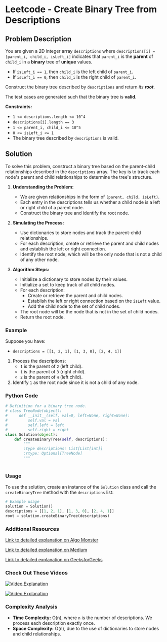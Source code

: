 # Leetcode - Create Binary Tree from Descriptions

## Problem Description

You are given a 2D integer array `descriptions` where `descriptions[i] = [parent_i, child_i, isLeft_i]` indicates that `parent_i` is the **parent** of `child_i` in a **binary** tree of **unique** values.

- If `isLeft_i == 1`, then `child_i` is the left child of `parent_i`.
- If `isLeft_i == 0`, then `child_i` is the right child of `parent_i`.

Construct the binary tree described by `descriptions` and return *its **root***.

The test cases are generated such that the binary tree is **valid**.

**Constraints:**
- `1 <= descriptions.length <= 10^4`
- `descriptions[i].length == 3`
- `1 <= parent_i, child_i <= 10^5`
- `0 <= isLeft_i <= 1`
- The binary tree described by `descriptions` is valid.

## Solution

To solve this problem, construct a binary tree based on the parent-child relationships described in the `descriptions` array. The key is to track each node's parent and child relationships to determine the tree's structure.

1. **Understanding the Problem:**
   - We are given relationships in the form of `(parent, child, isLeft)`.
   - Each entry in the descriptions tells us whether a child node is a left or right child of a parent node.
   - Construct the binary tree and identify the root node.

2. **Simulating the Process:**
   - Use dictionaries to store nodes and track the parent-child relationships.
   - For each description, create or retrieve the parent and child nodes and establish the left or right connection.
   - Identify the root node, which will be the only node that is not a child of any other node.

3. **Algorithm Steps:**
   - Initialize a dictionary to store nodes by their values.
   - Initialize a set to keep track of all child nodes.
   - For each description:
     - Create or retrieve the parent and child nodes.
     - Establish the left or right connection based on the `isLeft` value.
     - Add the child node to the set of child nodes.
   - The root node will be the node that is not in the set of child nodes.
   - Return the root node.

### Example

Suppose you have:
- `descriptions = [[1, 2, 1], [1, 3, 0], [2, 4, 1]]`

1. Process the descriptions:
   - `1` is the parent of `2` (left child).
   - `1` is the parent of `3` (right child).
   - `2` is the parent of `4` (left child).
2. Identify `1` as the root node since it is not a child of any node.

### Python Code

```python
# Definition for a binary tree node.
# class TreeNode(object):
#     def __init__(self, val=0, left=None, right=None):
#         self.val = val
#         self.left = left
#         self.right = right
class Solution(object):
    def createBinaryTree(self, descriptions):
        """
        :type descriptions: List[List[int]]
        :rtype: Optional[TreeNode]
        """
        
```

### Usage

To use the solution, create an instance of the `Solution` class and call the `createBinaryTree` method with the `descriptions` list:

```python
# Example usage
solution = Solution()
descriptions = [[1, 2, 1], [1, 3, 0], [2, 4, 1]]
root = solution.createBinaryTree(descriptions)
```

### Additional Resources

[Link to detailed explanation on Algo Monster](https://algo.monster/liteproblems/2196)

[Link to detailed explanation on Medium](https://medium.com/@everythingismindgame/2196-create-binary-tree-from-descriptions-acac8eef67b2)

[Link to detailed explanation on GeeksforGeeks](https://www.geeksforgeeks.org/construct-complete-binary-tree-given-array/)

### Check Out These Videos

[![Video Explanation](https://img.youtube.com/vi/yWkrFfqO7NA/mqdefault.jpg)](https://youtu.be/yWkrFfqO7NA)

[![Video Explanation](https://img.youtube.com/vi/Sg0hiTM85AI/mqdefault.jpg)](https://youtu.be/Sg0hiTM85AI)

### Complexity Analysis

- **Time Complexity:** O(n), where `n` is the number of descriptions. We process each description exactly once.
- **Space Complexity:** O(n), due to the use of dictionaries to store nodes and child relationships.